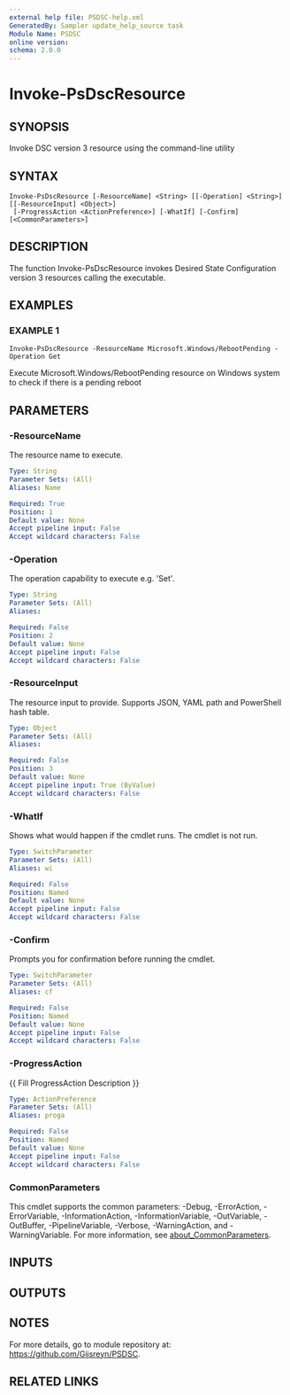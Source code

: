 ```yaml
---
external help file: PSDSC-help.xml
GeneratedBy: Sampler update_help_source task
Module Name: PSDSC
online version:
schema: 2.0.0
---
```


# Invoke-PsDscResource

## SYNOPSIS
Invoke DSC version 3 resource using the command-line utility

## SYNTAX

```
Invoke-PsDscResource [-ResourceName] <String> [[-Operation] <String>] [[-ResourceInput] <Object>]
 [-ProgressAction <ActionPreference>] [-WhatIf] [-Confirm] [<CommonParameters>]
```

## DESCRIPTION
The function Invoke-PsDscResource invokes Desired State Configuration version 3 resources calling the executable.

## EXAMPLES

### EXAMPLE 1
```
Invoke-PsDscResource -ResourceName Microsoft.Windows/RebootPending -Operation Get
```

Execute Microsoft.Windows/RebootPending resource on Windows system to check if there is a pending reboot

## PARAMETERS

### -ResourceName
The resource name to execute.

```yaml
Type: String
Parameter Sets: (All)
Aliases: Name

Required: True
Position: 1
Default value: None
Accept pipeline input: False
Accept wildcard characters: False
```

### -Operation
The operation capability to execute e.g.
'Set'.

```yaml
Type: String
Parameter Sets: (All)
Aliases:

Required: False
Position: 2
Default value: None
Accept pipeline input: False
Accept wildcard characters: False
```

### -ResourceInput
The resource input to provide.
Supports JSON, YAML path and PowerShell hash table.

```yaml
Type: Object
Parameter Sets: (All)
Aliases:

Required: False
Position: 3
Default value: None
Accept pipeline input: True (ByValue)
Accept wildcard characters: False
```

### -WhatIf
Shows what would happen if the cmdlet runs.
The cmdlet is not run.

```yaml
Type: SwitchParameter
Parameter Sets: (All)
Aliases: wi

Required: False
Position: Named
Default value: None
Accept pipeline input: False
Accept wildcard characters: False
```

### -Confirm
Prompts you for confirmation before running the cmdlet.

```yaml
Type: SwitchParameter
Parameter Sets: (All)
Aliases: cf

Required: False
Position: Named
Default value: None
Accept pipeline input: False
Accept wildcard characters: False
```

### -ProgressAction
{{ Fill ProgressAction Description }}

```yaml
Type: ActionPreference
Parameter Sets: (All)
Aliases: proga

Required: False
Position: Named
Default value: None
Accept pipeline input: False
Accept wildcard characters: False
```

### CommonParameters
This cmdlet supports the common parameters: -Debug, -ErrorAction, -ErrorVariable, -InformationAction, -InformationVariable, -OutVariable, -OutBuffer, -PipelineVariable, -Verbose, -WarningAction, and -WarningVariable. For more information, see [about_CommonParameters](http://go.microsoft.com/fwlink/?LinkID=113216).

## INPUTS

## OUTPUTS

## NOTES
For more details, go to module repository at: https://github.com/Gijsreyn/PSDSC.

## RELATED LINKS

